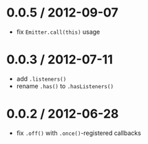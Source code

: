 
0.0.5 / 2012-09-07 
==================

  * fix `Emitter.call(this)` usage

0.0.3 / 2012-07-11 
==================

  * add `.listeners()`
  * rename `.has()` to `.hasListeners()`

0.0.2 / 2012-06-28 
==================

  * fix `.off()` with `.once()`-registered callbacks
